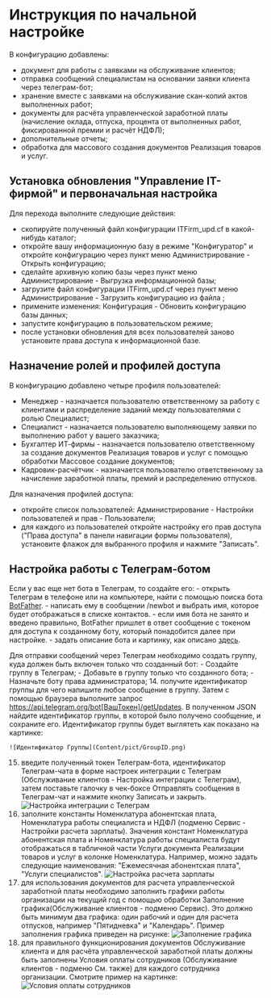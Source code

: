 # Инструкция по начальной настройке

В конфигурацию добавлены:
- документ для работы с заявками на обслуживание клиентов;
- отправка сообщений специалистам на основании заявки клиента через телеграм-бот;
- хранение вместе с заявками на обслуживание скан-копий актов выполненных работ;
- документы для расчёта управленческой заработной платы (начисление оклада, отпуска, процента от выполненных работ, фиксированной премии и расчёт НДФЛ);
- дополнительные отчеты;
- обработка для массового создания документов Реализация товаров и услуг.

## Установка обновления "Управление IT-фирмой" и первоначальная настройка

Для перехода выполните следующие действия:
- скопируйте полученный файл конфигурации ITFirm_upd.cf в какой-нибудь каталог;
- откройте вашу информационную базу в режиме "Конфигуратор" и откройте конфигурацию через пункт меню Администрирование - Открыть конфигурацию;
- сделайте архивную копию базы через пункт меню Администрирование - Выгрузка информационной базы;
- загрузите файл конфигурации ITFirm_upd.cf через пункт меню Администрирование - Загрузить конфигурацию из файла  ;
- примените изменения: Конфигурация - Обновить конфигурацию базы данных;
- запустите конфигурацию в пользовательском режиме;
- после установки обновления для всех пользователей заново установите права доступа к информационной базе.

## Назначение ролей и профилей доступа

В конфигурацию добавлено четыре профиля пользователей:
- Менеджер - назначается пользователю ответственному за работу с клиентами и распределение заданий между пользователями с ролью Специалист;
- Специалист - назначается пользователю выполняющему заявки по выполнению работ у вашего заказчика;
- Бухгалтер ИТ-фирмы - назначается пользователю ответственному за создание документов Реализация товаров и услуг с помощью обработки Массовое создание документов;
- Кадровик-расчётчик - назначается пользователю ответственному за начисление заработной платы, премий и распределению отпусков.

Для назначения профилей доступа:
- откройте список пользователей: Администрирование - Настройки пользователей и прав - Пользователи;
- для каждого из пользователей откройте настройку его прав доступа ("Права доступа" в панели навигации формы пользователя), установите флажок для выбранного профиля и нажмите "Записать".

## Настройка работы с Телеграм-ботом
Если у вас еще нет бота в Телеграм, то создайте его: 
    - открыть Телеграм в телефоне или на компьютере, найти с помощью поиска бота [BotFather](https://telegram.me/BotFather).
    - написать ему в сообщении /newbot и выбрать имя, которое будет отображаться в списке контактов.
    - если имя бота не занято и введено правильно, BotFather пришлет в ответ сообщение с токеном для доступа к созданному боту, который понадобится далее при настройке.
    - задать описание бота и картинку, как описано [здесь](https://tlgrm.ru/docs/bots#edit-settings).

Для отправки сообщений через Телеграм необходимо создать группу, куда должен быть включен только что созданный бот:
    - Создайте группу в Телеграм;
    - Добавьте в группу только что созданного бота;
    - Назначьте боту права администратора;
14. получите идентификатор группы для чего напишите любое сообщение в группу. Затем с помощью браузера выполните запрос https://api.telegram.org/bot[ВашТокен]/getUpdates. В полученном JSON найдите идентификатор группы, в которой было получено сообщение, и сохраните его. Идентификатор группы будет выглятеть как показано на картинке:

    ![Идентификатор Группы](Content/pict/GroupID.png)
15. введите полученный токен Телеграм-бота, идентификатор Телеграм-чата в форме настроек интеграции с Телеграм (Обслуживание клиентов - Настройка интеграции с Телеграм), затем поставьте галочку в чек-боксе Отправлять сообщения в Телеграм-чат и нажмите кнопку Записать и закрыть.
    ![Настройка интеграции с Телеграм](Content/pict/TelegramIntegration.png)
16. заполните константы Номенклатура абонентская плата, Номенклатура работы специалиста и НДФЛ (подменю Сервис - Настройки расчета зарплаты). Значения констант Номенклатура абонентская плата и Номенклатура работы специалиста будут отображаться в табличной части Услуги документа Реализации товаров и услуг в колонке Номенклатура. Например, можно задать следующие наименования: "Ежемесячная абонентская плата", "Услуги специалистов".
    ![Настройка расчета зарплаты](Content/pict/SalaryCalculation.png)
17. для использования документов для расчета управленческой заработной платы необходимо заполнить графики работы организации на текущий год с помощью обработки Заполнение графика(Обслуживание клиентов - подменю Сервис). Это должно быть минимум два графика: один рабочий и один для расчета отпусков, например "Пятидневка" и "Календарь". Пример заполнения графика приведен на рисунке:
    ![Заполнение графика](Content/pict/FillTheGraph.png)
18. для правильного функционирования документов Обслуживание клиента и для расчёта управленческой заработной платы должны быть заполнены Условия оплаты сотрудников (Обслуживание клиентов - подменю См. также) для каждого сотрудника организации. Смотрите пример на картинке:
    ![Условия оплаты сотрудников](Content/pict/PaymentTerms.png)
